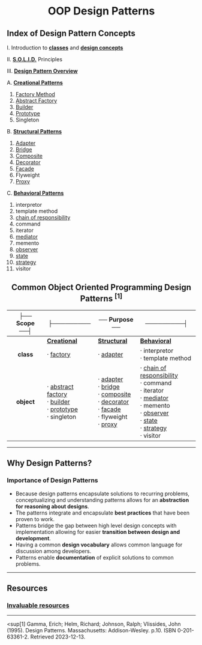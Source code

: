 <div align="center">

# **OOP Design Patterns**

</div>

## **Index of Design Pattern Concepts**

I. Introduction to **[classes](./design-patterns/Classes.md)** and **[design concepts](./design-patterns/Design-concepts.md)**

II. **[S.O.L.I.D.](./design-patterns/solid.md)** Principles

III. **[Design Pattern Overview](./design-patterns/design-patterns.md)**

A. **[Creational Patterns](./design-patterns/OOP01-creational-patterns/creational-patterns.md)**

1. [Factory Method](./design-patterns/OOP01-creational-patterns/factory-method.md)
2. [Abstract Factory](./design-patterns/OOP01-creational-patterns/abstract-factory.md)
3. [Builder](./design-patterns/OOP01-creational-patterns/builder.md)
4. [Prototype](./design-patterns/OOP01-creational-patterns/prototype.md)
5. Singleton

B. **[Structural Patterns](./design-patterns/OOP02-structural-patterns/structural-patterns.md)**

1. [Adapter](./design-patterns/OOP02-structural-patterns/adapter.md)
2. [Bridge](./design-patterns/OOP02-structural-patterns/bridge.md)
3. [Composite](./design-patterns/OOP02-structural-patterns/composite.md)
4. [Decorator](./design-patterns/OOP02-structural-patterns/decorator.md)
5. [Facade](./design-patterns/OOP02-structural-patterns/facade.md)
6. Flyweight
7. [Proxy](./design-patterns/OOP02-structural-patterns/proxy.md)

C. **[Behavioral Patterns](./design-patterns/OOP03-behavioral-patterns/behavioral-patterns.md)**

1. interpretor
2. template method
3. [chain of responsibility](./design-patterns/OOP03-behavioral-patterns/chain-of-responsibility.md)
4. command
5. iterator
6. [mediator](./design-patterns/OOP03-behavioral-patterns/mediator.md)
7. memento
8. [observer](./design-patterns/OOP03-behavioral-patterns/observer.md)
9. [state](./design-patterns/OOP03-behavioral-patterns/state.md)
10. [strategy](./design-patterns/OOP03-behavioral-patterns/strategy.md)
11. visitor



<div align="center">

## **Common Object Oriented Programming Design Patterns** <sup>[1]</sup>

|├── Scope ──┤|├─────────|── Purpose ──|─────────┤|
|:---:|---|---|---|
||[**Creational**](./design-patterns/OOP01-creational-patterns/creational-patterns.md)|[**Structural**](./design-patterns/OOP02-structural-patterns/structural-patterns.md)|[**Behavioral**](./design-patterns/OOP03-behavioral-patterns/behavioral-patterns.md)|
|**class**|· [factory](./design-patterns/OOP01-creational-patterns/factory-method.md)|· [adapter](./design-patterns/OOP02-structural-patterns/adapter.md)|· interpretor<br/> · template method|
|**object**|· [abstract factory](./design-patterns/OOP01-creational-patterns/abstract-factory.md)<br/> · [builder](./design-patterns/OOP01-creational-patterns/builder.md)<br/> · [prototype](./design-patterns/OOP01-creational-patterns/prototype.md)<br/> · singleton|· [adapter](./adapter.md)<br/> · [bridge](./bridge.md)<br/> · [composite](./composite.md)<br/> · [decorator](./design-patterns/OOP02-structural-patterns/decorator.md)<br/> · [facade](./facade.md)<br/> · flyweight<br/> · [proxy](./proxy.md) |· [chain of responsibility](./design-patterns/OOP03-behavioral-patterns/chain-of-responsibility.md)<br/> · command<br/> · iterator<br/> · [mediator](./design-patterns/OOP03-behavioral-patterns/mediator.md)<br/> · memento<br/> · [observer](./design-patterns/OOP03-behavioral-patterns/observer.md)<br/> · [state](./design-patterns/OOP03-behavioral-patterns/state.md)<br/> · [strategy](./design-patterns/OOP03-behavioral-patterns/strategy.md)<br/> · visitor|

</div>

<hr/>

## **Why Design Patterns?**

### Importance of Design Patterns

- Because design patterns encapsulate solutions to recurring problems, conceptualizing and understanding patterns allows for an **abstraction for reasoning about designs**. 
- The patterns integrate and encapsulate **best practices** that have been proven to work. 
- Patterns bridge the gap between high level design concepts with implementation allowing for easier **transition between design and development**. 
- Having a common **design vocabulary** allows common language for discussion among developers.
- Patterns enable **documentation** of explicit solutions to common problems.

<hr>

## **Resources**

### **[Invaluable resources](./design-patterns/resources.md)**

<hr>

<sup[1]</sup> Gamma, Erich; Helm, Richard; Johnson, Ralph; Vlissides, John (1995). Design Patterns. Massachusetts: Addison-Wesley. p.10. ISBN 0-201-63361-2. Retrieved 2023-12-13.

